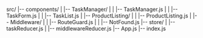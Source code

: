 src/
|-- components/
|   |-- TaskManager/
|   |   |-- TaskManager.js
|   |   |-- TaskForm.js
|   |   |-- TaskList.js
|   |-- ProductListing/
|   |   |-- ProductListing.js
|   |-- Middleware/
|   |   |-- RouteGuard.js
|   |   |-- NotFound.js
|-- store/
|   |-- taskReducer.js
|   |-- middlewareReducer.js
|-- App.js
|-- index.js
